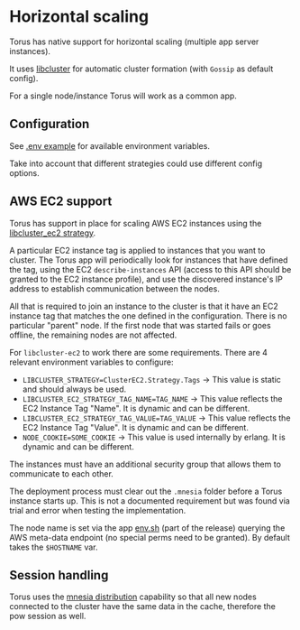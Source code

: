 # Horizontal scaling

Torus has native support for horizontal scaling (multiple app server instances).

It uses [libcluster](https://github.com/bitwalker/libcluster) for automatic cluster formation (with `Gossip` as default config).

For a single node/instance Torus will work as a common app.

## Configuration

See [.env example](https://github.com/Simon-Initiative/oli-torus/blob/master/oli.example.env) for available environment variables.

Take into account that different strategies could use different config options.

## AWS EC2 support

Torus has support in place for scaling AWS EC2 instances using the [libcluster_ec2 strategy](https://github.com/kyleaa/libcluster_ec2).

A particular EC2 instance tag is applied to instances that you want to cluster. The Torus app will periodically look for instances that have defined the tag,
using the EC2 `describe-instances` API (access to this API should be granted to the EC2 instance profile), and use the discovered instance's IP address to
establish communication between the nodes.

All that is required to join an instance to the cluster is that it have an EC2 instance tag that matches the one defined in the configuration. There is no
particular "parent" node. If the first node that was started fails or goes offline, the remaining nodes are not affected.

For `libcluster-ec2` to work there are some requirements. There are 4 relevant environment variables to configure:

- `LIBCLUSTER_STRATEGY=ClusterEC2.Strategy.Tags` -> This value is static and should always be used.
- `LIBCLUSTER_EC2_STRATEGY_TAG_NAME=TAG_NAME` -> This value reflects the EC2 Instance Tag "Name". It is dynamic and can be different.
- `LIBCLUSTER_EC2_STRATEGY_TAG_VALUE=TAG_VALUE` -> This value reflects the EC2 Instance Tag "Value". It is dynamic and can be different.
- `NODE_COOKIE=SOME_COOKIE` -> This value is used internally by erlang. It is dynamic and can be different.

The instances must have an additional security group that allows them to communicate to each other.

The deployment process must clear out the `.mnesia` folder before a Torus instance starts up. This is not a documented requirement but was found via trial
and error when testing the implementation.

The node name is set via the app [env.sh](https://github.com/Simon-Initiative/oli-torus/blob/master/rel/env.sh.eex) (part of the release) querying the
AWS meta-data endpoint (no special perms need to be granted). By default takes the `$HOSTNAME` var.

## Session handling

Torus uses the [mnesia distribution](https://hexdocs.pm/pow/Pow.Store.Backend.MnesiaCache.html#module-distribution) capability so that all new nodes
connected to the cluster have the same data in the cache, therefore the pow session as well.
